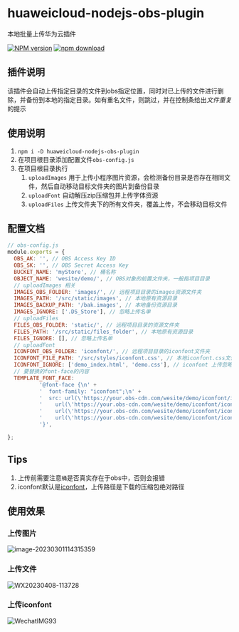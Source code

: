 # huaweicloud-nodejs-obs-plugin

本地批量上传华为云插件

[![NPM version][npm-image]][npm-url]
[![npm download][download-image]][download-url]

[npm-image]: http://img.shields.io/npm/v/huaweicloud-nodejs-obs-plugin.svg?style=flat-square
[npm-url]: https://www.npmjs.com/package/huaweicloud-nodejs-obs-plugin
[download-image]: https://img.shields.io/npm/dm/huaweicloud-nodejs-obs-plugin.svg?style=flat-square
[download-url]: https://www.npmjs.com/package/huaweicloud-nodejs-obs-plugin

## 插件说明

该插件会自动上传指定目录的文件到obs指定位置，同时对已上传的文件进行删除，并备份到本地的指定目录。如有重名文件，则跳过，并在控制条给出*文件重复*的提示

## 使用说明

1. `npm i -D huaweicloud-nodejs-obs-plugin`
2. 在项目根目录添加配置文件`obs-config.js`
3. 在项目根目录执行
   1. `uploadImages` 用于上传小程序图片资源，会检测备份目录是否存在相同文件，然后自动移动目标文件夹的图片到备份目录
   2. `uploadFont` 自动解压zip压缩包并上传字体资源
   3. `uploadFiles` 上传文件夹下的所有文件夹，覆盖上传，不会移动目标文件


## 配置文档

```javascript
// obs-config.js
module.exports = {
  OBS_AK: '', // OBS Access Key ID
  OBS_SK: '', // OBS Secret Access Key
  BUCKET_NAME: 'myStore', // 桶名称
  OBJECT_NAME: 'wesite/demo/', // OBS对象的前置文件夹，一般指项目目录
  // uploadImages 相关
  IMAGES_OBS_FOLDER: 'images/', // 远程项目目录的images资源文件夹
  IMAGES_PATH: '/src/static/images', // 本地原有资源目录
  IMAGES_BACKUP_PATH: '/bak.images', // 本地备份资源目录
  IMAGES_IGNORE: ['.DS_Store'], // 忽略上传名单
  // uploadFiles
  FILES_OBS_FOLDER: 'static/', // 远程项目目录的资源文件夹
  FILES_PATH: '/src/static/files_folder', // 本地原有资源目录
  FILES_IGNORE: [], // 忽略上传名单
  // uploadFont
  ICONFONT_OBS_FOLDER: 'iconfont/', // 远程项目目录的iconfont文件夹
  ICONFONT_FILE_PATH: '/src/styles/iconfont.css', // 本地iconfont.css文件位置，用于更新font-face
  ICONFONT_IGNORE: ['demo_index.html', 'demo.css'], // iconfont 上传忽略名单
  // 要替换的font-face的内容
  TEMPLATE_FONT_FACE: 
          '@font-face {\n' +
          '  font-family: "iconfont";\n' +
          '  src: url(\'https://your.obs-cdn.com/wesite/demo/iconfont/iconfont.woff2\') format(\'woff2\'),\n' +
          '    url(\'https://your.obs-cdn.com/wesite/demo/iconfont/iconfont.woff\') format(\'woff\'),\n' +
          '    url(\'https://your.obs-cdn.com/wesite/demo/iconfont/iconfont.ttf\') format(\'truetype\'),\n' +
          '    url(\'https://your.obs-cdn.com/wesite/demo/iconfont/iconfont.svg\') format(\'svg\');\n' +
          '}',

};

```

## Tips

1. 上传前需要注意`桶`是否真实存在于obs中，否则会报错
2. iconfont默认是[iconfont](https://www.iconfont.cn/)，上传路径是下载的压缩包绝对路径

## 使用效果

### 上传图片

![image-20230301114315359](https://p.ipic.vip/ar1ikg.png)

### 上传文件

![WX20230408-113728](https://p.ipic.vip/zwbkx7.png)

### 上传iconfont

![WechatIMG93](https://p.ipic.vip/4rkfu3.png)
